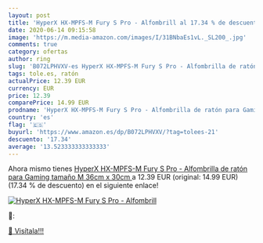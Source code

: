 ```yaml
---
layout: post
title: 'HyperX HX-MPFS-M Fury S Pro - Alfombrill al 17.34 % de descuento'
date: 2020-06-14 09:15:58
image: 'https://m.media-amazon.com/images/I/31BNbaEs1vL._SL200_.jpg'
comments: true
category: ofertas
author: ring
slug: 'B072LPHVXV-es HyperX HX-MPFS-M Fury S Pro - Alfombrilla de ratón para...'
tags: tole.es, ratón
actualPrice: 12.39 EUR
currency: EUR
price: 12.39
comparePrice: 14.99 EUR
prodname: 'HyperX HX-MPFS-M Fury S Pro - Alfombrilla de ratón para Gaming  tamaño M  36cm x 30cm '
country: 'es'
flag: '🇪🇸'
buyurl: 'https://www.amazon.es/dp/B072LPHVXV/?tag=tolees-21'
descuento: '17.34'
average: '13.523333333333333'
---
```


Ahora mismo tienes [HyperX HX-MPFS-M Fury S Pro - Alfombrilla de ratón para Gaming  tamaño M  36cm x 30cm ](https://www.amazon.es/dp/B072LPHVXV/?tag=tolees-21) a 12.39 EUR (original: 14.99 EUR) (17.34 %  de descuento) en el siguiente enlace!

[![HyperX HX-MPFS-M Fury S Pro - Alfombrill](https://m.media-amazon.com/images/I/31BNbaEs1vL._SL200_.jpg)](https://www.amazon.es/dp/B072LPHVXV/?tag=tolees-21)

🔎:


[🛒 Visítala!!!](https://www.amazon.es/dp/B072LPHVXV/?tag=tolees-21)

